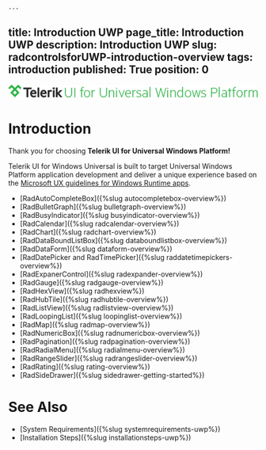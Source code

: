 	---
title: Introduction UWP
page_title: Introduction UWP
description: Introduction UWP
slug: radcontrolsforUWP-introduction-overview
tags: introduction
published: True
position: 0
---

![Rad Controls-Introduction-Overview](images/uwp/radcontrols-introduction-overview-uwp.png)

# Introduction

Thank you for choosing **Telerik UI for Universal Windows Platform!**

Telerik UI for Windows Universal is built to target Universal Windows Platform application development and deliver a unique experience based on the [Microsoft UX guidelines for Windows Runtime apps](http://msdn.microsoft.com/en-us/library/windows/apps/hh465424.aspx).  

* [RadAutoCompleteBox]({%slug autocompletebox-overview%})
* [RadBulletGraph]({%slug bulletgraph-overview%}) 
* [RadBusyIndicator]({%slug busyindicator-overview%}) 
* [RadCalendar]({%slug radcalendar-overview%}) 
* [RadChart]({%slug radchart-overview%}) 
* [RadDataBoundListBox]({%slug databoundlistbox-overview%}) 
* [RadDataForm]({%slug dataform-overview%})
* [RadDatePicker and RadTimePicker]({%slug raddatetimepickers-overview%}) 
* [RadExpanerControl]({%slug radexpander-overview%}) 
* [RadGauge]({%slug radgauge-overview%}) 
* [RadHexView]({%slug radhexview%}) 
* [RadHubTile]({%slug radhubtile-overview%}) 
* [RadListView]({%slug radlistview-overview%}) 
* [RadLoopingList]({%slug loopinglist-overview%}) 
* [RadMap]({%slug radmap-overview%}) 
* [RadNumericBox]({%slug radnumericbox-overview%}) 
* [RadPagination]({%slug radpagination-overview%}) 
* [RadRadialMenu]({%slug radialmenu-overview%}) 
* [RadRangeSlider]({%slug radrangeslider-overview%}) 
* [RadRating]({%slug rating-overview%})
* [RadSideDrawer]({%slug sidedrawer-getting-started%})
                
# See Also

 * [System Requirements]({%slug systemrequirements-uwp%})
 * [Installation Steps]({%slug installationsteps-uwp%})
